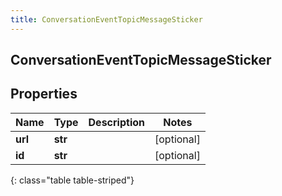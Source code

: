 ```yaml
---
title: ConversationEventTopicMessageSticker
---
```

## ConversationEventTopicMessageSticker

## Properties

|Name | Type | Description | Notes|
|------------ | ------------- | ------------- | -------------|
| **url** | **str** |  | [optional] |
| **id** | **str** |  | [optional] |
{: class="table table-striped"}


